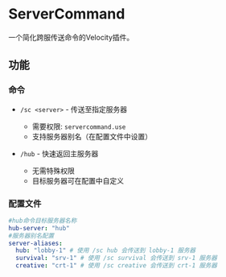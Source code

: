 # ServerCommand

一个简化跨服传送命令的Velocity插件。

## 功能

### 命令
- `/sc <server>` - 传送至指定服务器
  - 需要权限: `servercommand.use`
  - 支持服务器别名（在配置文件中设置）

- `/hub` - 快速返回主服务器
  - 无需特殊权限
  - 目标服务器可在配置中自定义

### 配置文件
```yaml
#hub命令目标服务器名称
hub-server: "hub"
#服务器别名配置
server-aliases:
  hub: "lobby-1" # 使用 /sc hub 会传送到 lobby-1 服务器
  survival: "srv-1" # 使用 /sc survival 会传送到 srv-1 服务器
  creative: "crt-1" # 使用 /sc creative 会传送到 crt-1 服务器
```